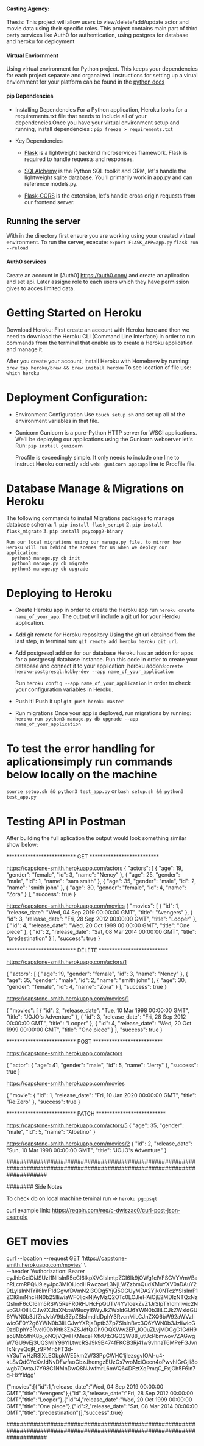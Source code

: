 #### Casting Agency:
Thesis:
  This project will allow users to view/delete/add/update actor and movie data using their specific roles. This project contains main part of third party services like Auth0 for authentication, using postgres for database and heroku for deployment 

#### Virtual Enviornment

Using virtual environment for Python project. This keeps your dependencies for each project separate and organaized. Instructions for setting up a virual enviornment for your platform can be found in the [python docs](https://packaging.python.org/guides/installing-using-pip-and-virtual-environments/)

#### pip Dependencies

* Installing Dependencies
  For a Python application, Heroku looks for a requirements.txt file that needs to include all of your dependencies.Once you have your virtual environment setup and running, install dependencies : `pip freeze > requirements.txt`

* Key Dependencies
  - [Flask](http://flask.pocoo.org/)  is a lightweight backend microservices framework. Flask is required to handle requests and responses.

  - [SQLAlchemy](https://www.sqlalchemy.org/) is the Python SQL toolkit and ORM, let's handle the lightweight sqlite database. You'll primarily work in app.py and can reference models.py. 

  - [Flask-CORS](https://flask-cors.readthedocs.io/en/latest/#) is the extension, let's handle cross origin requests from our frontend server. 


## Running the server

  With in the directory first ensure you are working using your created virtual environment.
  To run the server, execute:
    `export FLASK_APP=app.py` 
    `flask run --reload`

#### Auth0 services 

  Create an account in [Auth0] https://auth0.com/ and create an aplication and set api. Later assigne role to each users which they have permission gives to acces limited data.

# Getting Started on Heroku

Download Heroku:
  First create an account with Heroku here and then we need to download the Heroku CLI (Command Line Interface) in order to run commands from the terminal that enable us to create a Heroku application and manage it.

  After you create your account, install Heroku with Homebrew by running: `brew tap heroku/brew && brew install heroku`
  To see location of file use: `which heroku`

# Deployment Configuration:

 * Environment Configuration
    Use `touch setup.sh` and set up all of the environment variables in that file.

 * Gunicorn
    Gunicorn is a pure-Python HTTP server for WSGI applications. We'll be deploying our applications using the Gunicorn webserver let's Run:  `pip install gunicorn`

    Procfile is exceedingly simple. It only needs to include one line to instruct Heroku correctly add `web: gunicorn app:app` line to Procfile file.

# Database Manage & Migrations on Heroku

  The following commands to install Migrations packages to manage database schema:
    1. `pip install flask_script`
    2. `pip install flask_migrate`
    3. `pip install psycopg2-binary`

    Run our local migrations using our manage.py file, to mirror how Heroku will run behind the scenes for us when we deploy our application:
      python3 manage.py db init
      python3 manage.py db migrate
      python3 manage.py db upgrade

# Deploying to Heroku
 * Create Heroku app
   in order to create the Heroku app run `heroku create name_of_your_app`. The output will include a git url for your Heroku application.
   
 * Add git remote for Heroku repository
   Using the git url obtained from the last step, in terminal run: `git remote add heroku heroku_git_url`.

 * Add postgresql add on for our database
   Heroku has an addon for apps for a postgresql database instance. Run this code in order to create your database and connect it to your application: heroku addons:`create heroku-postgresql:hobby-dev --app name_of_your_application`

   Run `heroku config --app name_of_your_application` in order to check your configuration variables in Heroku.

 * Push it!
   Push it up! `git push heroku master`

 * Run migrations
   Once your app is deployed, run migrations by running: `heroku run python3 manage.py db upgrade --app name_of_your_application`


 # To test the error handling for aplicationsimply run commands below locally on the machine 
  `source setup.sh && python3 test_app.py`
  or
  `bash setup.sh && python3 test_app.py`




# Testing API in Postman 

After building the full aplication the output would look something similar show below:

**************************   GET  **************************

https://capstone-smith.herokuapp.com/actors
{
    "actors": [
        {
            "age": 19,
            "gender": "female",
            "id": 3,
            "name": "Nency"
        },
        {
            "age": 25,
            "gender": "male",
            "id": 1,
            "name": "sam smith"
        },
        {
            "age": 35,
            "gender": "male",
            "id": 2,
            "name": "smith john"
        },
        {
            "age": 30,
            "gender": "female",
            "id": 4,
            "name": "Zora"
        }
    ],
    "success": true
}

https://capstone-smith.herokuapp.com/movies
{
    "movies": [
        {
            "id": 1,
            "release_date": "Wed, 04 Sep 2019 00:00:00 GMT",
            "title": "Avengers"
        },
        {
            "id": 3,
            "release_date": "Fri, 28 Sep 2012 00:00:00 GMT",
            "title": "Looper"
        },
        {
            "id": 4,
            "release_date": "Wed, 20 Oct 1999 00:00:00 GMT",
            "title": "One piece"
        },
        {
            "id": 2,
            "release_date": "Sat, 08 Mar 2014 00:00:00 GMT",
            "title": "predestination"
        }
    ],
    "success": true
}



**************************   DELETE  **************************

https://capstone-smith.herokuapp.com/actors/1

{
    "actors": [
        {
            "age": 19,
            "gender": "female",
            "id": 3,
            "name": "Nency"
        },
        {
            "age": 35,
            "gender": "male",
            "id": 2,
            "name": "smith john"
        },
        {
            "age": 30,
            "gender": "female",
            "id": 4,
            "name": "Zora"
        }
    ],
    "success": true
}

https://capstone-smith.herokuapp.com/movies/1

{
    "movies": [
        {
            "id": 2,
            "release_date": "Tue, 10 Mar 1998 00:00:00 GMT",
            "title": "JOJO's Adventure"
        },
        {
            "id": 3,
            "release_date": "Fri, 28 Sep 2012 00:00:00 GMT",
            "title": "Looper"
        },
        {
            "id": 4,
            "release_date": "Wed, 20 Oct 1999 00:00:00 GMT",
            "title": "One piece"
        }
    ],
    "success": true
}


**************************   POST  **************************

https://capstone-smith.herokuapp.com/actors

{
    "actor": {
        "age": 41,
        "gender": "male",
        "id": 5,
        "name": "Jerry"
    },
    "success": true
}

https://capstone-smith.herokuapp.com/movies

{
    "movie": {
        "id": 1,
        "release_date": "Fri, 10 Jan 2020 00:00:00 GMT",
        "title": "Re:Zero"
    },
    "success": true
}

**************************   PATCH  **************************

https://capstone-smith.herokuapp.com/actors/5
{
    "age": 35,
    "gender": "male",
    "id": 5,
    "name": "Albetino"
}

https://capstone-smith.herokuapp.com/movies/2
{
    "id": 2,
    "release_date": "Sun, 10 Mar 1998 00:00:00 GMT",
    "title": "JOJO's Adventure"
}
        

############################################################################################################################

######## Side Notes

To check db on local machine teminal run => `heroku pg:psql`   

curl example link: https://reqbin.com/req/c-dwjszac0/curl-post-json-example

# GET movies
curl --location --request GET 'https://capstone-smith.herokuapp.com/movies' \     
--header 'Authorization: Bearer eyJhbGciOiJSUzI1NiIsInR5cCI6IkpXVCIsImtpZCI6Ik9jOWg1clVFSGVYVmVBanRLcmRPQiJ9.eyJpc3MiOiJodHRwczovL3NjLWZzbmQudXMuYXV0aDAuY29tLyIsInN1YiI6ImF1dGgwfDVmN2I3ODg5YjQ5OGUyMDA2Yjk0NTczYSIsImF1ZCI6ImNhcHN0b25lIiwiaWF0IjoxNjAyMzQ2OTc0LCJleHAiOjE2MDIzNTQxNzQsImF6cCI6Im5RSW5ReFR0RHJHcFpQUTV4YVloekZvZ1JrSlpTYldmIiwic2NvcGUiOiIiLCJwZXJtaXNzaW9ucyI6WyJkZWxldGU6YWN0b3IiLCJkZWxldGU6YWN0b3JfZnJvbV9tb3ZpZSIsImdldDphY3RvcnMiLCJnZXQ6bW92aWVzIiwicGF0Y2g6YWN0b3IiLCJwYXRjaDptb3ZpZSIsInBvc3Q6YWN0b3JzIiwicG9zdDphY3Rvcl90b19tb3ZpZSJdfQ.Oh9OQXWw2EP_IO0uZLvjMDGgG1GdH9ao8Mb5fhK8p_oNQjVQwHKMexeFXfkUtb3GO2W88_utUcPbmwov7ZAGwgW7GU9vEj3UQSMIY96YlLtwcRSJ9k9B474fFKCB3Rj41w9vhnaT6MPeFGJvnfxNryeQojR_r9PMn5FT3d-kY3uTwHzR3IXLEGbpkWE5km2W33PpCWHC1jIezsgvIOAI-u4-kLSvQdCYcXvJdNvDFwfaoGbzJhemgzEUzGs7woMciOecn4oPwvhIGrGjli8owgb7DwtaJ7Y98C1NMnDwQ8NJwfmrL6mVQ64DFztXqPmqC_FxjGh5F6ln7g-HzYldgg'

{"movies":[{"id":1,"release_date":"Wed, 04 Sep 2019 00:00:00 GMT","title":"Avengers"},{"id":3,"release_date":"Fri, 28 Sep 2012 00:00:00 GMT","title":"Looper"},{"id":4,"release_date":"Wed, 20 Oct 1999 00:00:00 GMT","title":"One piece"},{"id":2,"release_date":"Sat, 08 Mar 2014 00:00:00 GMT","title":"predestination"}],"success":true}

############################################################################################################################




